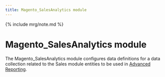 ```yaml
---
title: Magento_SalesAnalytics module
---
```


{% include mrg/note.md %}

# Magento_SalesAnalytics module

The Magento_SalesAnalytics module configures data definitions for a data collection related to the Sales module entities to be used in [Advanced Reporting](http://devdocs.magento.com/guides/v2.2/advanced-reporting/modules.html).


